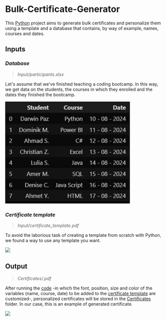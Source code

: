 # Bulk-Certificate-Generator
This [Python](https://www.python.org/) project aims to generate bulk certificates and personalize them using a template and a database that contains, by way of example, names, courses and dates.

## Inputs

### *Database*

> *Input/participants.xlsx*

Let's assume that we've finished teaching a coding bootcamp. In this way, we get data on the students, the courses in which they enrolled and the dates they finished the bootcamp.

<img src="https://github.com/dwn10/django-web/blob/main/PYTHON/readme-img/DB.JPG" width="400">

### *Certificate template*

> *Input/certificate_template.pdf*

To avoid the laborious task of creating a template from scratch with Python, we found a way to use any template you want.

<img src="https://user-images.githubusercontent.com/64377961/213355641-b332e55f-29e1-4b73-adb8-9f42be1e6914.png" width="500">

## Output

> *Certificates/.pdf*

After running the [code](https://github.com/Sandreke/Bulk-Certificate-Generator/blob/main/generate_certificates.ipynb) -in which the font, position, size and color of the variables (name, course, date) to be added to the [certificate template](https://github.com/Sandreke/Bulk-Certificate-Generator/blob/main/Input/certificate_template.pdf) are customized-, personalized certificates will be stored in the [Certificates](https://github.com/Sandreke/Bulk-Certificate-Generator/tree/main/Certificates) folder. In our case, this is an example of generated certificate.

<img src="https://user-images.githubusercontent.com/64377961/213356387-c6e75498-8783-4262-8c43-8aa23736e99f.png" width="500">

